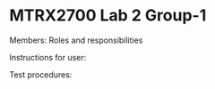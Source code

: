 # MTRX2700 Lab 2 Group-1

Members: Roles and responsibilities

Instructions for user:

Test procedures:
